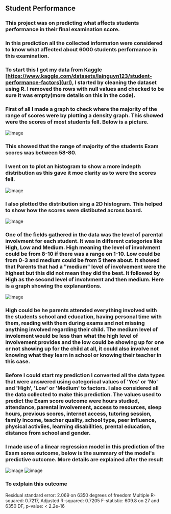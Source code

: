 ## Student Performance
### This project was on predicting what affects students performance in their final examination score.

### In this prediction all the collected informaton were considered to know what affected about 6000 students performance in this examination. 

### To start this I got my data from Kaggle [https://www.kaggle.com/datasets/lainguyn123/student-performance-factors](url), I started by cleaning the dataset using R. I removed the rows with null values and checked to be sure it was empty(more details on this in the code).
### First of all I made a graph to check where the majority of the range of scores were by plotting a density graph. This showed were the scores of most students fell. Below is a picture.

![image](https://github.com/user-attachments/assets/af0ad82b-3cd1-4c6b-a28c-82d36953af3c)
### This showed that the range of majority of the students Exam scores was between 58-80.

### I went on to plot an histogram to show a more indepth distribution as this gave it moe clarity as to were the scores fell. 

![image](https://github.com/user-attachments/assets/47df2ea8-1a75-4ebd-a4dc-54b439a8e3e1)

### I also plotted the distribution sing a 2D histogram. This helped to show how the scores were distibuted across board.

![image](https://github.com/user-attachments/assets/cb3026e9-3a4b-4c06-8f18-af83d90eeddc)

### One of the fields gathered in the data was the level of parental involvment for each student. It was in different categories like High, Low and Medium. High meaning the level of involvment could be from 8-10 if there was a range on 1-10. Low could be from 0-3 and medium could be from 5 there about. It showed that Parents that had a "medium" level of involvement were the highest but this did not mean they did the best. It followed by High as the second level of involvment and then medium. Here is a graph showing the explanantions. 

![image](https://github.com/user-attachments/assets/fa6ddcfd-ab4a-4f00-bcb6-594a3dd8cd31)

### High could be he parents attended everything involved with the students school and education, having personal time with them, reading with them during exams and not missing anything involved regarding their child. The medium level of involement would be less than what the high level of involvement provides and the low could be showing up for one or not showing up for the child at all, it could also involve not knowing what they learn in school or knowing their teacher in this case. 

### Before I could start my prediction I converted all the data types that were answered using categorical values of 'Yes' or 'No' and 'High', 'Low' or 'Medium' to factors. I also considered all the data collected to make this prediction. The values used to predict the Exam score outcome were hours studied, attendance, parental involvement, access to resources, sleep hours, previous scores, internet access, tutoring session, family income, teacher quality, school type, peer influence, physical activiies, learning disabilities, prental education, distance from school and gender. 

### I made use of a linear regression model in this prediction of the Exam sores outcome, below is the summary of the model's predictive outcome. More details are explained after the result

![image](https://github.com/user-attachments/assets/38bdc6d7-2a4d-4d72-9374-8020d73d89c2)
![image](https://github.com/user-attachments/assets/f4281943-c0aa-4c50-be72-27d11bb145be)


### To exlplain this outcome 

Residual standard error: 2.069 on 6350 degrees of freedom
Multiple R-squared:  0.7217,	Adjusted R-squared:  0.7205 
F-statistic: 609.8 on 27 and 6350 DF,  p-value: < 2.2e-16

